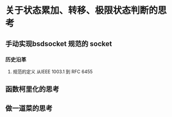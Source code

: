 # 关于状态累加、转移、极限状态判断的思考

## 手动实现bsdsocket 规范的 socket
### 历史沿革
1. 规范的定义
从IEEE 1003.1 到 RFC 6455
## 函数柯里化的思考

## 做一道菜的思考